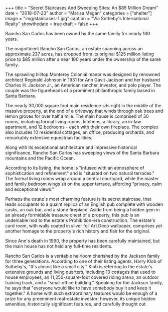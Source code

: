 +++
title = "Secret Staircases And Sweeping Sites: An $85 Million Dream"
date = "2018-07-23"
author = "Marisa Megan"
categories = ["shelter"]
image = "img/staircases-1.jpg"
caption = "Via Sotheby's International Realty"
showthedate = true
draft = false
+++

Rancho San Carlos has been owned by the same family for nearly 100 years.

The magnificent Rancho San Carlos, an estate spanning across an approximate 237 acres, has dropped from its original $125 million listing price to $85 million after a near 100 years under the ownership of the same family.

The sprawling hilltop Monterey Colonial manor was designed by renowned architect Reginald Johnson in 1931 for Ann Gavit Jackson and her husband Charles H. Jackson Jr., an American rancher, investor, and polo player. The couple was the figureheads of a prominent philanthropic family based in Santa Barbara.

The nearly 30,000 square foot main residence sits right in the middle of the massive property, at the end of a driveway that winds through oak trees and lemon groves for over half a mile. The main house is comprised of 30 rooms, including formal living rooms, kitchens, a library, an in-law apartment, and 12 bedrooms - each with their own fireplace. The complex also includes 10 residential cottages, an office, producing orchards, and remarkably extensive equestrian facilities.

Along with its exceptional architecture and impressive historical significance, Rancho San Carlos has sweeping views of the Santa Barbara mountains and the Pacific Ocean.

According to its listing, the home is "infused with an atmosphere of sophistication and refinement" and is "situated on two natural terraces." The formal living rooms wrap around a central courtyard, while the master and family bedroom wings sit on the upper terrace, affording "privacy, calm and exceptional views."

Perhaps the estate's most charming feature is its secret staircase, that leads occupants to a quaint replica of an English pub complete with wooden casks, an oak bar, and a stone fireplace. Aside from being a hidden gem in an already formidable treasure chest of a property, this pub is an undeniable nod to the estate's Prohibition-era construction. The estate's card room, with walls coated in silver foil Art Deco wallpaper, comprises yet another homage to the property's rich history and flair for the original.

Since Ann's death in 1990, the property has been carefully maintained, but the main house has not held any full-time residents.

Rancho San Carlos is a veritable heirloom cherished by the Jackson family for three generations. According to one of their listing agents, Harry Klob of Sotheby's, "It's almost like a small city." Klob is referring to the estate's extensive grounds and living quarters, including 10 cottages that used to house employees, an 11,250-square-foot covered riding arena, an outdoor training track, and a "small office building." Speaking for the Jackson family, he says that "everyone would like to have somebody buy it and keep it together." A home with such extraordinary features would be enough of a prize for any preeminent real-estate investor; however, its unique hidden amenities, historically significant features, and carefully thought out.
